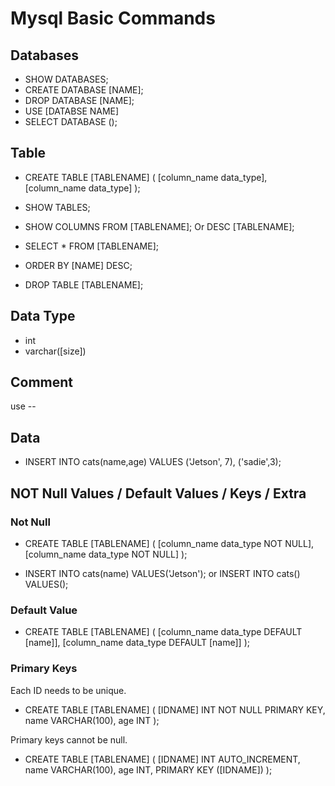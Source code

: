 # Mysql Basic Commands

## Databases
- SHOW DATABASES;
- CREATE DATABASE [NAME];
- DROP DATABASE [NAME];
- USE [DATABSE NAME]
- SELECT DATABASE ();

## Table
- CREATE TABLE [TABLENAME]
    (
        [column_name data_type],
        [column_name data_type]
    );

- SHOW TABLES;
- SHOW COLUMNS FROM [TABLENAME]; Or DESC [TABLENAME];
- SELECT * FROM [TABLENAME];
- ORDER BY [NAME] DESC;
- DROP TABLE [TABLENAME];

## Data Type 
- int
- varchar([size])

## Comment
use -- 

## Data 
- INSERT INTO cats(name,age) VALUES ('Jetson', 7), ('sadie',3);

## NOT Null Values / Default Values / Keys / Extra
### Not Null
- CREATE TABLE [TABLENAME]
    (
       [column_name data_type NOT NULL],
       [column_name data_type NOT NULL]
    );
    
- INSERT INTO cats(name) VALUES('Jetson'); or INSERT INTO cats() VALUES();

### Default Value
- CREATE TABLE [TABLENAME]
    (
       [column_name data_type DEFAULT [name]],
       [column_name data_type DEFAULT [name]]
    );

### Primary Keys
Each ID needs to be unique.
- CREATE TABLE [TABLENAME]
    (
        [IDNAME] INT NOT NULL PRIMARY KEY,
        name VARCHAR(100),
        age INT
    );

Primary keys cannot be null.
- CREATE TABLE [TABLENAME]
    (
        [IDNAME] INT AUTO_INCREMENT,
        name VARCHAR(100),
        age INT,
        PRIMARY KEY ([IDNAME])
    );
